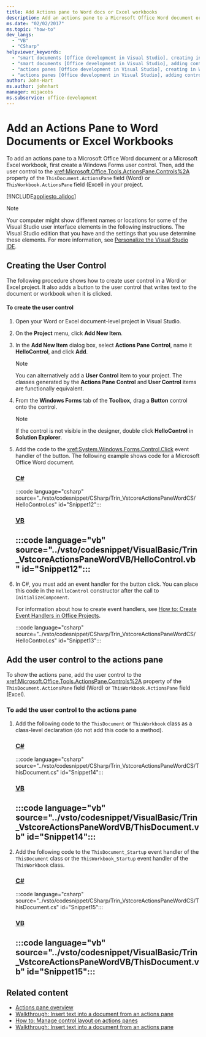 ```yaml
---
title: Add Actions pane to Word docs or Excel workbooks
description: Add an actions pane to a Microsoft Office Word document or a Microsoft Excel workbook, by first creating a Windows Forms user control.
ms.date: "02/02/2017"
ms.topic: "how-to"
dev_langs:
  - "VB"
  - "CSharp"
helpviewer_keywords:
  - "smart documents [Office development in Visual Studio], creating in Word"
  - "smart documents [Office development in Visual Studio], adding controls"
  - "actions panes [Office development in Visual Studio], creating in Word"
  - "actions panes [Office development in Visual Studio], adding controls"
author: John-Hart
ms.author: johnhart
manager: mijacobs
ms.subservice: office-development
---
```

# Add an Actions Pane to Word Documents or Excel Workbooks

  To add an actions pane to a Microsoft Office Word document or a Microsoft Excel workbook, first create a Windows Forms user control. Then, add the user control to the <xref:Microsoft.Office.Tools.ActionsPane.Controls%2A> property of the `ThisDocument.ActionsPane` field (Word) or `ThisWorkbook.ActionsPane` field (Excel) in your project.

 [!INCLUDE[appliesto_alldoc](../vsto/includes/appliesto-alldoc-md.md)]

> [!NOTE]
> Your computer might show different names or locations for some of the Visual Studio user interface elements in the following instructions. The Visual Studio edition that you have and the settings that you use determine these elements. For more information, see [Personalize the Visual Studio IDE](../ide/personalizing-the-visual-studio-ide.md).

## Creating the User Control
 The following procedure shows how to create user control in a Word or Excel project. It also adds a button to the user control that writes text to the document or workbook when it is clicked.

#### To create the user control

1. Open your Word or Excel document-level project in Visual Studio.

2. On the **Project** menu, click **Add New Item**.

3. In the **Add New Item** dialog box, select **Actions Pane Control**, name it **HelloControl**, and click **Add**.

    > [!NOTE]
    > You can alternatively add a **User Control** item to your project. The classes generated by the **Actions Pane Control** and **User Control** items are functionally equivalent.

4. From the **Windows Forms** tab of the **Toolbox,** drag a **Button** control onto the control.

    > [!NOTE]
    > If the control is not visible in the designer, double click **HelloControl** in **Solution Explorer**.

5. Add the code to the <xref:System.Windows.Forms.Control.Click> event handler of the button. The following example shows code for a Microsoft Office Word document.

     ### [C#](#tab/csharp)
     :::code language="csharp" source="../vsto/codesnippet/CSharp/Trin_VstcoreActionsPaneWordCS/HelloControl.cs" id="Snippet12":::

     ### [VB](#tab/vb)
     :::code language="vb" source="../vsto/codesnippet/VisualBasic/Trin_VstcoreActionsPaneWordVB/HelloControl.vb" id="Snippet12":::
     ---

6. In C#, you must add an event handler for the button click. You can place this code in the `HelloControl` constructor after the call to `InitializeComponent`.

     For information about how to create event handlers, see [How to: Create Event Handlers in Office Projects](../vsto/how-to-create-event-handlers-in-office-projects.md).

     :::code language="csharp" source="../vsto/codesnippet/CSharp/Trin_VstcoreActionsPaneWordCS/HelloControl.cs" id="Snippet13":::

## Add the user control to the actions pane
 To show the actions pane, add the user control to the <xref:Microsoft.Office.Tools.ActionsPane.Controls%2A> property of the `ThisDocument.ActionsPane` field (Word) or `ThisWorkbook.ActionsPane` field (Excel).

### To add the user control to the actions pane

1. Add the following code to the `ThisDocument` or `ThisWorkbook` class as a class-level declaration (do not add this code to a method).

     ### [C#](#tab/csharp)
     :::code language="csharp" source="../vsto/codesnippet/CSharp/Trin_VstcoreActionsPaneWordCS/ThisDocument.cs" id="Snippet14":::

     ### [VB](#tab/vb)
     :::code language="vb" source="../vsto/codesnippet/VisualBasic/Trin_VstcoreActionsPaneWordVB/ThisDocument.vb" id="Snippet14":::
     ---

2. Add the following code to the `ThisDocument_Startup` event handler of the `ThisDocument` class or the `ThisWorkbook_Startup` event handler of the `ThisWorkbook` class.

     ### [C#](#tab/csharp)
     :::code language="csharp" source="../vsto/codesnippet/CSharp/Trin_VstcoreActionsPaneWordCS/ThisDocument.cs" id="Snippet15":::

     ### [VB](#tab/vb)
     :::code language="vb" source="../vsto/codesnippet/VisualBasic/Trin_VstcoreActionsPaneWordVB/ThisDocument.vb" id="Snippet15":::
     ---

## Related content
- [Actions pane overview](../vsto/actions-pane-overview.md)
- [Walkthrough: Insert text into a document from an actions pane](../vsto/walkthrough-inserting-text-into-a-document-from-an-actions-pane.md)
- [How to: Manage control layout on actions panes](../vsto/how-to-manage-control-layout-on-actions-panes.md)
- [Walkthrough: Insert text into a document from an actions pane](../vsto/walkthrough-inserting-text-into-a-document-from-an-actions-pane.md)
